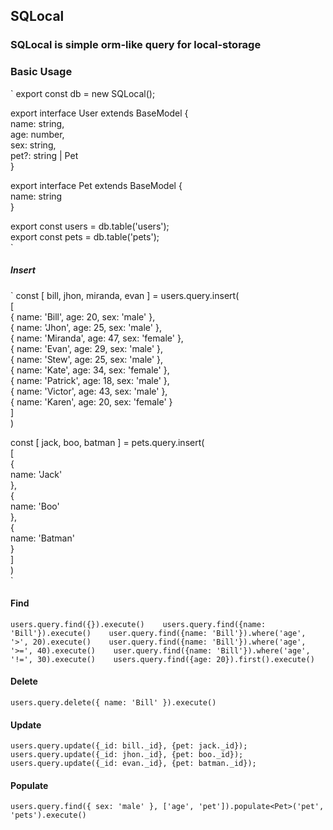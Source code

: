 ## SQLocal

### SQLocal is simple orm-like query for local-storage

### Basic Usage
`
  export const db = new SQLocal();    
    
  export interface User extends BaseModel {    
    name: string,    
    age: number,    
    sex: string,    
    pet?: string | Pet    
  }    
    
  export interface Pet extends BaseModel {    
    name: string    
  }    
    
  export const users = db.table<User>('users');    
  export const pets = db.table<Pet>('pets');    
`
##### Insert
` 
  const [ bill, jhon, miranda, evan ] = users.query.insert(    
    [    
      { name: 'Bill', age: 20, sex: 'male' },     
      { name: 'Jhon', age: 25, sex: 'male' },    
      { name: 'Miranda', age: 47, sex: 'female' },    
      { name: 'Evan', age: 29, sex: 'male' },     
      { name: 'Stew', age: 25, sex: 'male' },    
      { name: 'Kate', age: 34, sex: 'female' },    
      { name: 'Patrick', age: 18, sex: 'male' },     
      { name: 'Victor', age: 43, sex: 'male' },    
      { name: 'Karen', age: 20, sex: 'female' }     
    ]    
  )    
    
  const [ jack, boo, batman ] = pets.query.insert(   
    [   
      {   
        name: 'Jack'   
      },   
      {   
        name: 'Boo'   
      },   
      {   
        name: 'Batman'   
      }   
    ]   
  )   
`

#### Find
`
  users.query.find({}).execute()   
  users.query.find({name: 'Bill'}).execute()   
  user.query.find({name: 'Bill'}).where('age', '>', 20).execute()   
  user.query.find({name: 'Bill'}).where('age', '>=', 40).execute()   
  user.query.find({name: 'Bill'}).where('age', '!=', 30).execute()   
  users.query.find({age: 20}).first().execute()   
`

#### Delete 
`
  users.query.delete({ name: 'Bill' }).execute()   
`

#### Update
`
  users.query.update({_id: bill._id}, {pet: jack._id});   
  users.query.update({_id: jhon._id}, {pet: boo._id});   
  users.query.update({_id: evan._id}, {pet: batman._id});   
`

#### Populate 
`
  users.query.find({ sex: 'male' }, ['age', 'pet']).populate<Pet>('pet', 'pets').execute()   
`

